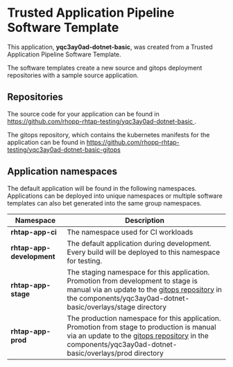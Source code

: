 # Trusted Application Pipeline Software Template

This application, **yqc3ay0ad-dotnet-basic**, was created from a Trusted Application Pipeline Software Template.

The software templates create a new source and gitops deployment repositories with a sample source application. 

## Repositories

The source code for your application can be found in [https://github.com/rhopp-rhtap-testing/yqc3ay0ad-dotnet-basic ](https://github.com/rhopp-rhtap-testing/yqc3ay0ad-dotnet-basic ).
 
The gitops repository, which contains the kubernetes manifests for the application can be found in 
[https://github.com/rhopp-rhtap-testing/yqc3ay0ad-dotnet-basic-gitops ](https://github.com/rhopp-rhtap-testing/yqc3ay0ad-dotnet-basic-gitops ) 

## Application namespaces 

The default application will be found in the following namespaces. Applications can be deployed into unique namespaces or multiple software templates can also bet generated into the same group namespaces.  

|  Namespace   |  Description   |  
| -------- | -------- |
| **rhtap-app-ci** | The namespace used for CI workloads |
| **rhtap-app-development** | The default application during development. Every build will be deployed to this namespace for testing. |
| **rhtap-app-stage** | The staging namespace for this application. Promotion from development to stage is manual via an update to the [gitops repository](https://github.com/rhopp-rhtap-testing/yqc3ay0ad-dotnet-basic-gitops ) in the components/yqc3ay0ad-dotnet-basic/overlays/stage directory |
| **rhtap-app-prod** | The production namespace for this application. Promotion from stage to production is manual via an update to the [gitops repository](https://github.com/rhopp-rhtap-testing/yqc3ay0ad-dotnet-basic-gitops ) in the components/yqc3ay0ad-dotnet-basic/overlays/prod directory |